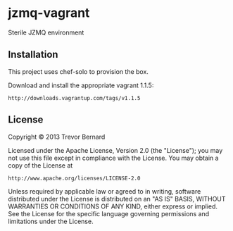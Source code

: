 # jzmq-vagrant

Sterile JZMQ environment

## Installation

This project uses chef-solo to provision the box.

Download and install the appropriate vagrant 1.1.5:

    http://downloads.vagrantup.com/tags/v1.1.5

## License

Copyright © 2013 Trevor Bernard

Licensed under the Apache License, Version 2.0 (the "License");
you may not use this file except in compliance with the License.
You may obtain a copy of the License at

    http://www.apache.org/licenses/LICENSE-2.0

Unless required by applicable law or agreed to in writing, software
distributed under the License is distributed on an "AS IS" BASIS,
WITHOUT WARRANTIES OR CONDITIONS OF ANY KIND, either express or implied.
See the License for the specific language governing permissions and
limitations under the License.
